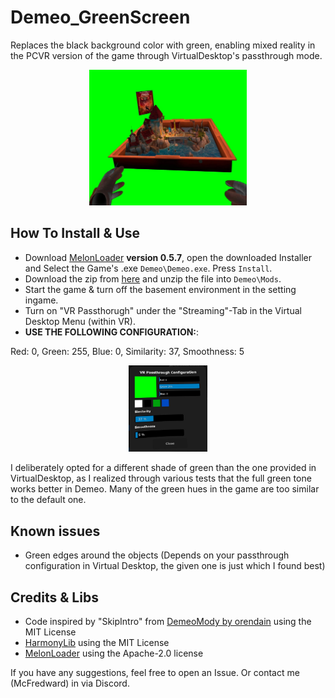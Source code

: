 # Demeo_GreenScreen
Replaces the black background color with green, enabling mixed reality in the PCVR version of the game through VirtualDesktop's passthrough mode.

<p align="center">
  <img src="demeo_green.jpg" width="50%" height="50%">
</p>

## How To Install & Use

* Download [MelonLoader](https://github.com/LavaGang/MelonLoader/releases) **version 0.5.7**, open the downloaded Installer and Select the Game's .exe `Demeo\Demeo.exe`. Press `Install`.
* Download the zip from [here](https://github.com/McFredward/Demeo_GreenScreen/releases) and unzip the file into `Demeo\Mods`.
* Start the game & turn off the basement environment in the setting ingame.
* Turn on "VR Passthorugh" under the "Streaming"-Tab in the Virtual Desktop Menu (within VR).
* **USE THE FOLLOWING CONFIGURATION:**:

Red: 0, Green: 255, Blue: 0, Similarity: 37, Smoothness: 5
<p align="center">
  <img src="passthrough_configuration.jpg" width="25%" height="25%">
</p>

I deliberately opted for a different shade of green than the one provided in VirtualDesktop, as I realized through various tests that the full green tone works better in Demeo. 
Many of the green hues in the game are too similar to the default one.

## Known issues

* Green edges around the objects (Depends on your passthrough configuration in Virtual Desktop, the given one is just which I found best)

## Credits & Libs

* Code inspired by "SkipIntro" from [DemeoMody by orendain](https://github.com/orendain/DemeoMods) using the MIT License
* [HarmonyLib](https://github.com/pardeike/Harmony) using the MIT License
* [MelonLoader](https://github.com/LavaGang/MelonLoader) using the Apache-2.0 license

If you have any suggestions, feel free to open an Issue. Or contact me (McFredward) in via Discord.

